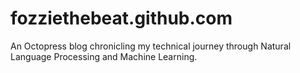 # fozziethebeat.github.com
An Octopress blog chronicling  my technical journey through Natural Language Processing and Machine Learning.
